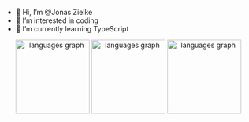 - 👋 Hi, I’m @Jonas Zielke
- 👀 I’m interested in coding
- 🌱 I’m currently learning TypeScript
<!---
Jonas-zielke/Jonas-zielke is a ✨ special ✨ repository because its `README.md` (this file) appears on your GitHub profile.
You can click the Preview link to take a look at your changes.
--->

<div align="center">
  <img src="https://github-readme-stats.vercel.app/api/top-langs?username=Jonas-zielke&locale=de&hide_title=false&layout=compact&card_width=320&langs_count=5&theme=dracula&hide_border=false&order=2" height="150" alt="languages graph"  />
  <img src="https://github-readme-stats.vercel.app/api?username=Jonas-Zielke&show_icons=true&theme=dark" height="150" alt="languages graph"  />
  <img src="https://github-readme-stats.vercel.app/api?username=Kanonenbombe&show_icons=true&theme=dark" height="150" alt="languages graph"  />
</div>
